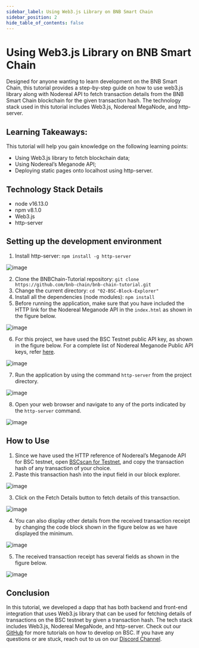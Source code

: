 ```yaml
---
sidebar_label: Using Web3.js Library on BNB Smart Chain
sidebar_position: 2
hide_table_of_contents: false
---
```


# Using Web3.js Library on BNB Smart Chain
Designed for anyone wanting to learn development on the BNB Smart Chain, this tutorial provides a step-by-step guide on how to use web3.js library along with Nodereal API to fetch transaction details from the BNB Smart Chain blockchain for the given transaction hash. The technology stack used in this tutorial includes Web3.js, Nodereal MegaNode, and http-server. 

## Learning Takeaways:
This tutorial will help you gain knowledge on the following learning points:
-	Using Web3.js library to fetch blockchain data;
-	Using Nodereal’s Meganode API;
-	Deploying static pages onto localhost using http-server.

## Technology Stack Details
-	node v16.13.0
-	npm v8.1.0
-	Web3.js
-	http-server 

## Setting up the development environment
1.	Install http-server: ```npm install -g http-server```

![image](https://user-images.githubusercontent.com/93580180/177191619-12099c27-bd4e-414b-8fda-b3bdd52c5d51.png)
 
2.	Clone the BNBChain-Tutorial repository: ```git clone https://github.com/bnb-chain/bnb-chain-tutorial.git```
3.	Change the current directory: ```cd "02-BSC-Block-Explorer"```
4.	Install all the dependencies (node modules): ```npm install```
5.	Before running the application, make sure that you have included the HTTP link for the Nodereal Meganode API in the ```index.html``` as shown in the figure below.

![image](https://user-images.githubusercontent.com/93580180/177191680-2c9b530a-21fa-448b-bf88-e0d6558ada6a.png)

6.	For this project, we have used the BSC Testnet public API key, as shown in the figure below. For a complete list of Nodereal Meganode Public API keys, refer [here](https://docs.nodereal.io/nodereal/meganode/meganode-api-overview/public-api-key). 

![image](https://user-images.githubusercontent.com/93580180/177192584-f76dd7dd-ba44-461a-aac7-568703a4f78d.png)

7.	Run the application by using the command ```http-server``` from the project directory.

![image](https://user-images.githubusercontent.com/93580180/177192648-29422ee0-c8d5-42ff-91e6-5db1bd4c985e.png)

8.	Open your web browser and navigate to any of the ports indicated by the ```http-server``` command.

![image](https://user-images.githubusercontent.com/93580180/177192746-0d9953dd-d398-4e19-b630-30ed90f5e30a.png)

## How to Use
1.	Since we have used the HTTP reference of Nodereal’s Meganode API for BSC testnet, open [BSCscan for Testnet](https://testnet.bscscan.com/), and copy the transaction hash of any transaction of your choice.
2.	Paste this transaction hash into the input field in our block explorer.

![image](https://user-images.githubusercontent.com/93580180/177192831-677e01c7-c3b9-4d11-b0df-4cdb47029cb0.png)

3.	 Click on the Fetch Details button to fetch details of this transaction. 

![image](https://user-images.githubusercontent.com/93580180/177192858-7e04af6b-980c-4e19-8fa2-4af70752fc1c.png)

4.	You can also display other details from the received transaction receipt by changing the code block shown in the figure below as we have displayed the minimum.

![image](https://user-images.githubusercontent.com/93580180/177192885-67184a5e-2bf9-479d-b9ab-e00693020ee9.png)
 
5.	The received transaction receipt has several fields as shown in the figure below.

![image](https://user-images.githubusercontent.com/93580180/177192924-78c07184-8222-4f0c-9eff-bf8fb0972f12.png)


## Conclusion
In this tutorial, we developed a dapp that has both backend and front-end integration that uses Web3.js library that can be used for fetching details of transactions on the BSC testnet by given a transaction hash. The tech stack includes Web3.js, Nodereal MegaNode, and http-server. Check out our [GitHub](https://github.com/bnb-chain/bnb-chain-tutorial) for more tutorials on how to develop on BSC. If you have any questions or are stuck, reach out to us on our [Discord Channel](https://discord.com/channels/789402563035660308/912296662834241597).



